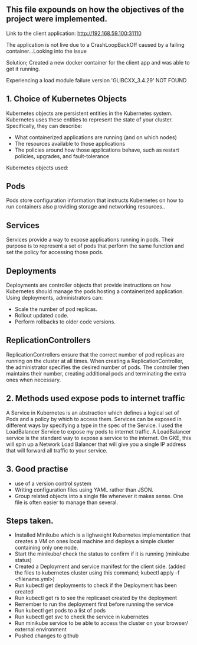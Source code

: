 ## This file expounds on how the objectives of the project were implemented.

Link to the client application: http://192.168.59.100:31110

The application is not live due to a CrashLoopBackOff caused by a failing container...Looking into the issue

Solution; Created a new docker container for the client app and was able to get it running.

Experiencing a load module failure version 'GLIBCXX_3.4.29' NOT FOUND


## 1. Choice of Kubernetes Objects
Kubernetes objects are persistent entities in the Kubernetes system. Kubernetes uses these entities to represent the state of your cluster. Specifically, they can describe:
* What containerized applications are running (and on which nodes)
* The resources available to those applications
* The policies around how those applications behave, such as restart policies, upgrades, and fault-tolerance

Kubernetes objects used:
## Pods
Pods  store configuration information that instructs Kubernetes on how to run containers also providing storage and networking resources..
## Services
Services provide a way to expose applications running in pods. Their purpose is to represent a set of pods that perform the same function and set the policy for accessing those pods.
## Deployments
Deployments are controller objects that provide instructions on how Kubernetes should manage the pods hosting a containerized application. Using deployments, administrators can:
* Scale the number of pod replicas.
* Rollout updated code.
* Perform rollbacks to older code versions.

## ReplicationControllers
ReplicationControllers ensure that the correct number of pod replicas are running on the cluster at all times. When creating a ReplicationController, the administrator specifies the desired number of pods. The controller then maintains their number, creating additional pods and terminating the extra ones when necessary.

## 2. Methods used expose pods to internet traffic
A Service in Kubernetes is an abstraction which defines a logical set of Pods and a policy by which to access them.
Services can be exposed in different ways by specifying a type in the spec of the Service.
I used the LoadBalancer Service to expose my pods to internet traffic.
A LoadBalancer service is the standard way to expose a service to the internet. On GKE, this will spin up a Network Load Balancer that will give you a single IP address that will forward all traffic to your service.

## 3.  Good practise
* use of a version control system
* Writing  configuration files using YAML rather than JSON.
* Group related objects into a single file whenever it makes sense. One file is often easier to manage than several.

## Steps taken.
* Installed Minikube which is a lighweight Kubernetes implementation that creates a VM on ones local machine and deploys a simple cluster containing only one node.
* Start the minikube/ check the status to confirm if it is running (minikube status)
* Created a Deployment and service manifest for the client side. (added the files to kubernetes cluster using this command; kubectl apply -f <filename.yml>)
* Run kubectl get deployments to check if the Deployment has been created
* Run kubectl get rs to see the replicaset created by the deployment
* Remember to run the deployment first before running the service
* Run kubectl get pods to a list of pods 
* Run kubectl get svc to check the service in kubernetes
* Run minikube service <clustername> to be able to access the cluster on your browser/ external environment
* Pushed changes to github



